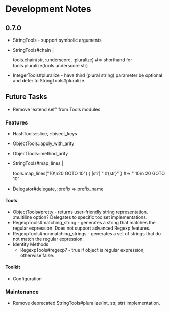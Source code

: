 # Development Notes

## 0.7.0

- StringTools - support symbolic arguments
- StringTools#chain |

  tools.chain(str, :underscore, :pluralize)
  #=> shorthand for tools.pluralize(tools.underscore str)

- IntegerTools#pluralize - have third (plural string) parameter be optional and defer to StringTools#pluralize.

## Future Tasks

- Remove 'extend self' from Tools modules.

### Features

- HashTools::slice, ::bisect_keys
- ObjectTools::apply_with_arity
- ObjectTools::method_arity
- StringTools#map_lines |

  tools.map_lines("10\n20 GOTO 10") { |str| "  #{str}" }
  #=> "  10\n  20 GOTO 10"
- Delegator#delegate, :prefix => prefix_name

#### Tools

- ObjectTools#pretty - returns user-friendly string representation. :multiline option? Delegates to specific toolset implementations.
- RegexpTools#matching_string - generates a string that matches the regular expression. Does not support advanced Regexp features.
- RegexpTools#nonmatching_strings - generates a set of strings that do not match the regular expression.
- Identity Methods
  - RegexpTools#regexp? - true if object is regular expression, otherwise false.

#### Toolkit

- Configuration

### Maintenance

- Remove deprecated StringTools#pluralize(int, str, str) implementation.
